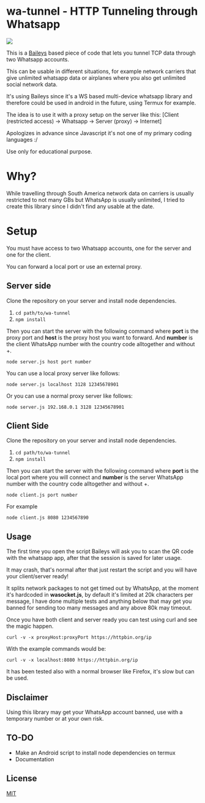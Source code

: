 
# wa-tunnel - HTTP Tunneling through Whatsapp

![](https://i.imgur.com/fi9XKCo.gif)
 
 This is a [Baileys](https://github.com/adiwajshing/Baileys) based piece of code that lets you tunnel TCP data through two Whatsapp accounts. 

 This can be usable in different situations, for example network carriers that give unlimited whatsapp data or airplanes where you also get unlimited social network data.

 It's using Baileys since it's a WS based multi-device whatsapp library and therefore could be used in android in the future, using Termux for example.

 The idea is to use it with a proxy setup on the server like this: [Client (restricted access) -> Whatsapp -> Server (proxy) -> Internet]

 Apologizes in advance since Javascript it's not one of my primary coding languages :/

 Use only for educational purpose.

# Why?
 While travelling through South America network data on carriers is usually restricted to not many GBs but WhatsApp is usually unlimited, I tried to create this library since I didn't find any usable at the date.
# Setup
 You must have access to two Whatsapp accounts, one for the server and one for the client.

 You can forward a local port or use an external proxy.
## Server side
 Clone the repository on your server and install node dependencies.
1. ``` cd path/to/wa-tunnel ```
2. ``` npm install ```

 Then you can start the server with the following command where **port** is the proxy port and **host** is the proxy host you want to forward. And **number** is the client WhatsApp number with the country code alltogether and without +.

    node server.js host port number

You can use a local proxy server like follows:

    node server.js localhost 3128 12345678901

Or you can use a normal proxy server like follows:

    node server.js 192.168.0.1 3128 12345678901

## Client Side
 Clone the repository on your server and install node dependencies.
1. ``` cd path/to/wa-tunnel ```
2. ``` npm install ```

 Then you can start the server with the following command where **port** is the local port where you will connect and **number** is the server WhatsApp number with the country code alltogether and without +.
 
    node client.js port number
For example

    node client.js 8080 1234567890

## Usage
The first time you open the script Baileys will ask you to scan the QR code with the whatsapp app, after that the session is saved for later usage.

It may crash, that's normal after that just restart the script and you will have your client/server ready!

It splits network packages to not get timed out by WhatsApp, at the moment it's hardcoded in **wasocket.js**, by default it's limited at 20k characters per message, I have done multiple tests and anything below that may get you banned for sending too many messages and any above 80k may timeout. 

Once you have both client and server ready you can test using curl and see the magic happen.

    curl -v -x proxyHost:proxyPort https://httpbin.org/ip

With the example commands would be:

    curl -v -x localhost:8080 https://httpbin.org/ip
It has been tested also with a normal browser like Firefox, it's slow but can be used.


## Disclaimer
Using this library may get your WhatsApp account banned, use with a temporary number or at your own risk.

## TO-DO
- Make an Android script to install node dependencies on termux
- Documentation

## License

[MIT](https://github.com/aleixrodriala/wa-tunnel/blob/master/LICENSE)
